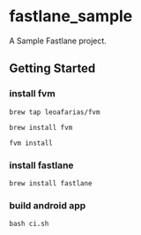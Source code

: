 # fastlane_sample

A Sample Fastlane project.

## Getting Started

### install fvm

``brew tap leoafarias/fvm``

``brew install fvm``

``fvm install``

### install fastlane

``brew install fastlane``

### build android app

``bash ci.sh``
